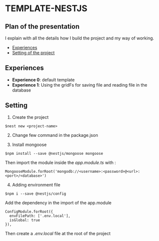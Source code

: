 # TEMPLATE-NESTJS

## Plan of the presentation

I explain with all the details how I build the project and my way of working.

- [Experiences](#experiences)
- [Setting of the project](#setting)

## Experiences

- **Experience 0**: default template
- **Experience 1**: Using the gridFs for saving file and reading file in the database

## Setting

1. Create the project

```
$nest new <project-name>
```

2. Change few command in the package.json

3. Install mongoose

```
$npm install --save @nestjs/mongoose mongoose
```

Then import the module inside the *app.module.ts* with :

```
MongooseModule.forRoot('mongodb://<username>:<password>@<url>:<port>/<database>')
```

4. Adding environment file

```
$npm i --save @nestjs/config
```

Add the dependency in the import of the app.module

```
ConfigModule.forRoot({
  envFilePath: ['.env.local'],
  isGlobal: true
}),
```

Then create a *.env.local* file at the root of the project

